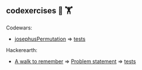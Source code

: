 ## codexercises :muscle: 🏋️

Codewars:

- [josephusPermutation](codewars/josephusPermutation.go) => [tests](codewars/josephusPermutation_test.go)

Hackerearth:

- [A walk to remember](hackerearth/aWalkToRemember.go) => [Problem statement](https://www.hackerearth.com/de/practice/algorithms/graphs/strongly-connected-components/practice-problems/algorithm/a-walk-to-remember-qualifier2/) => [tests](hackerearth/aWalkToRemember_test.go)
